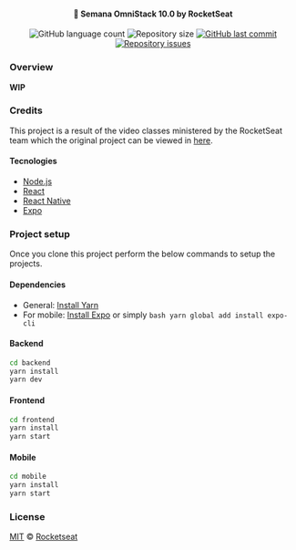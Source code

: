 <h4 align="center">
  🚀 Semana OmniStack 10.0 by RocketSeat
</h4>
<p align="center">
  <img alt="GitHub language count" src="https://img.shields.io/github/languages/count/amokawa/semanaomnistack10">

  <img alt="Repository size" src="https://img.shields.io/github/repo-size/amokawa/semanaomnistack10">
  
  <a href="https://github.com/Rocketseat/semana-omnistack-10/commits/master">
    <img alt="GitHub last commit" src="https://img.shields.io/github/last-commit/amokawa/semanaomnistack10">
  </a>

  <a href="https://github.com/Rocketseat/semana-omnistack-10/issues">
    <img alt="Repository issues" src="https://img.shields.io/github/issues/amokawa/semanaomnistack10">
  </a>
</p>

### Overview
**WIP**

### Credits
This project is a result of the video classes ministered by the RocketSeat team which the original project can be viewed in [here](https://github.com/Rocketseat/semana-omnistack-10/blob/master/README.md#-projeto).

#### Tecnologies
- [Node.js](https://nodejs.org/en/)
- [React](https://reactjs.org)
- [React Native](https://facebook.github.io/react-native/)
- [Expo](https://expo.io/)

### Project setup
Once you clone this project perform the below commands to setup the projects.
#### Dependencies
- General: [Install Yarn](https://legacy.yarnpkg.com/lang/en/docs/install/#mac-stable)
- For mobile: [Install Expo](https://docs.expo.io/versions/latest/get-started/installation/) or simply `bash
yarn global add install expo-cli`

#### Backend
```bash
cd backend
yarn install
yarn dev
```
#### Frontend
```bash
cd frontend
yarn install
yarn start
```
#### Mobile
```bash
cd mobile
yarn install
yarn start
```

### License
[MIT](./LICENSE) &copy; [Rocketseat](https://rocketseat.com.br/)
